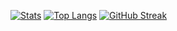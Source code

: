 [![Stats](https://github-readme-stats.vercel.app/api?username=VMarz)](https://github.com/anuraghazra/github-readme-stats&show_icons=true&theme=dark)
[![Top Langs](https://github-readme-stats.vercel.app/api/top-langs/?username=VMarz&layout=compact)](https://github.com/anuraghazra/github-readme-stats)
 [![GitHub Streak](https://github-readme-streak-stats.herokuapp.com?user=VMarz&theme=solarized-light&hide_border=true&date_format=%5BY.%5Dn.j)](https://git.io/streak-stats) 
